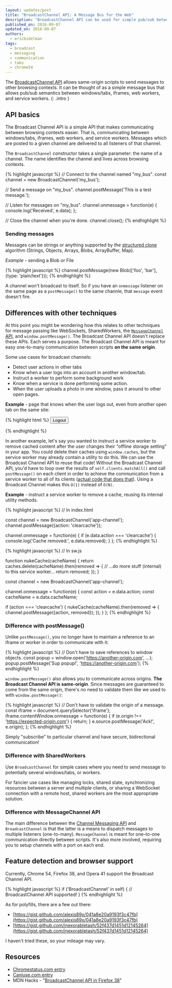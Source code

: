 ```yaml
---
layout: updates/post
title: "BroadcastChannel API: A Message Bus for the Web"
description: "BroadcastChannel API can be used for simple pub/sub between windows, tabs, iframes, or workers."
published_on: 2016-09-07
updated_on: 2016-09-07
authors:
  - ericbidelman
tags:
  - broadcast
  - messaging
  - communication
  - tabs
  - chrome54
---
```


The [BroadcastChannel API][spec] allows same-origin scripts to send messages to other browsing contexts. It can be thought of as a simple message bus that allows pub/sub semantics between windows/tabs, iframes, web workers, and service workers.
{: .intro }

## API basics

The Broadcast Channel API is a simple API that makes communicating between browsing contexts easier. That is, communicating between windows/tabs, iframes, web workers, and service workers. Messages which are posted to a given channel are delivered to all listeners of that channel.

The `BroadcastChannel` constructor takes a single parameter: the name of a channel.
The name identifies the channel and lives across browsing contexts.

{% highlight javascript %}
// Connect to the channel named "my_bus".
const channel = new BroadcastChannel('my_bus');

// Send a message on "my_bus".
channel.postMessage('This is a test message.');

// Listen for messages on "my_bus".
channel.onmessage = function(e) {
  console.log('Received', e.data);
};

// Close the channel when you're done.
channel.close();
{% endhighlight %}

### Sending messages

Messages can be strings or anything supported by the [structured clone](https://developer.mozilla.org/en-US/docs/Web/API/Web_Workers_API/Structured_clone_algorithm) algorithm (Strings, Objects, Arrays, Blobs, ArrayBuffer, Map).

*Example* - sending a Blob or File

{% highlight javascript %}
channel.postMessage(new Blob(['foo', 'bar'], {type: 'plain/text'}));
{% endhighlight %}

A channel won't broadcast to itself. So if you have an `onmessage` listener
on the same page as a `postMessage()` to the same channle, that `message` event
doesn't fire.

## Differences with other techniques

At this point you might be wondering how this relates to other techniques for message passing like WebSockets, SharedWorkers, the [`MessageChannel` API](https://developer.mozilla.org/en-US/docs/Web/API/Channel_Messaging_API), and `window.postMessage()`. The Broadcast Channel API doesn't replace these APIs. Each serves a purpose. The Broadcast Channel API is meant for easy one-to-many communication between scripts **on the same origin**.

Some use cases for broadcast channels:

- Detect user actions in other tabs
- Know when a user logs into an account in another window/tab.
- Instruct a worker to perform some background work
- Know when a service is done performing some action.
- When the user uploads a photo in one window, pass it around to other open pages.

**Example** - page that knows when the user logs out, even from another open tab on the same site:

{% highlight html %}
<button id="logout">Logout</button>

<script>
function doLogout() {
  // update the UI login state for this page.
}

const authChannel = new BroadcastChannel('auth');

const button = document.querySelector('#logout');
button.addEventListener('click', e => {
  // A channel won't broadcast to itself so we invoke doLogout()
  // manually on this page.
  doLogout();
  authChannel.postMessage({cmd: 'logout', user: 'Eric Bidelman'});
});

authChannel.onmessage = function(e) {
  if (e.data.cmd === 'logout') {
    doLogout();
  }
};
</script>
{% endhighlight %}

In another example, let's say you wanted to instruct a service worker to remove
cached content after the user changes their "offline storage setting" in your app.
You could delete their caches using `window.caches`, but the service worker may
already contain a utility to do this. We can use the Broadcast Channel API to
reuse that code! Without the Broadcast Channel API, you'd have to loop over the results of `self.clients.matchAll()` and call `postMessage()` on each client in order to achieve the communication from a service worker to all of its clients ([actual code that does that](https://github.com/GoogleChrome/sw-toolbox/blob/master/lib/helpers.js#L114)). Using a Broadcast Channel makes this `O(1)` instead of `O(N)`.

**Example** - instruct a service worker to remove a cache, reusing its internal utility methods.

{% highlight javascript %}
// In index.html

const channel = new BroadcastChannel('app-channel');
channel.postMessage({action: 'clearcache'});

channel.onmessage = function(e) {
  if (e.data.action === 'clearcache') {
    console.log('Cache removed:', e.data.removed);
  }
};
{% endhighlight %}

{% highlight javascript %}
// In sw.js

function nukeCache(cacheName) {
  return caches.delete(cacheName).then(removed => {
    // ...do more stuff (internal) to this service worker...
    return removed;
  });
}

const channel = new BroadcastChannel('app-channel');

channel.onmessage = function(e) {
  const action = e.data.action;
  const cacheName = e.data.cacheName;

  if (action === 'clearcache') {
    nukeCache(cacheName).then(removed => {
      channel.postMessage({action, removed});
    });
  }
};
{% endhighlight %}

### Difference with postMessage()

Unlike `postMessage()`, you no longer have to maintain a reference to an iframe or worker in order to communicate with it:

{% highlight javascript %}
// Don't have to save references to window objects.
const popup = window.open('https://another-origin.com', ...);
popup.postMessage('Sup popup!', 'https://another-origin.com');
{% endhighlight %}

`window.postMessage()` also allows you to communicate across origins. **The Broadcast Channel API is same-origin**. Since messages are guaranteed to come from the same origin, there's no need to validate them like we used to with `window.postMessage()`:

{% highlight javascript %}
// Don't have to validate the origin of a message.
const iframe = document.querySelector('iframe');
iframe.contentWindow.onmessage = function(e) {
  if (e.origin !== 'https://expected-origin.com') {
    return;
  }
  e.source.postMessage('Ack!', e.origin);
};
{% endhighlight %}

Simply "subscribe" to particular channel and have secure, bidirectional communication!

### Difference with SharedWorkers

Use `BroadcastChannel` for simple cases where you need to send message to potentially several windows/tabs, or workers.

For fancier use cases like managing locks, shared state, synchronizing resources between a server and multiple clients, or sharing a WebSocket connection with a remote host, shared workers are the most appropriate solution.

### Difference with MessageChannel API

The main difference between the [Channel Messaging API](https://developer.mozilla.org/en-US/docs/Web/API/Channel_Messaging_API) and `BroadcastChannel` is that the latter is a means to dispatch messages to multiple listeners (one-to-many). `MessageChannel` is meant for one-to-one communication directly between scripts. It's also more involved, requiring you to setup channels with a port on each end.

## Feature detection and browser support

Currently, Chrome 54, Firefox 38, and Opera 41 support the Broadcast Channel API.

{% highlight javascript %}
if ('BroadcastChannel' in self) {
  // BroadcastChannel API supported!
}
{% endhighlight %}

As for polyfills, there are a few out there:

- [https://gist.github.com/alexis89x/041a8e20a9193f3c47fb](https://gist.github.com/alexis89x/041a8e20a9193f3c47fb)
- [https://gist.github.com/inexorabletash/52f437d1451d12145264](https://gist.github.com/inexorabletash/52f437d1451d12145264)

I haven't tried these, so your mileage may vary.

## Resources

- [Chromestatus.com entry](https://www.chromestatus.com/features/4585496197988352)
- [Caniuse.com entry](http://caniuse.com/#feat=broadcastchannel)
- MDN Hacks - "[BroadcastChannel API in Firefox 38](https://hacks.mozilla.org/2015/02/broadcastchannel-api-in-firefox-38/)"

[spec]: https://html.spec.whatwg.org/multipage/comms.html#broadcasting-to-other-browsing-contexts
